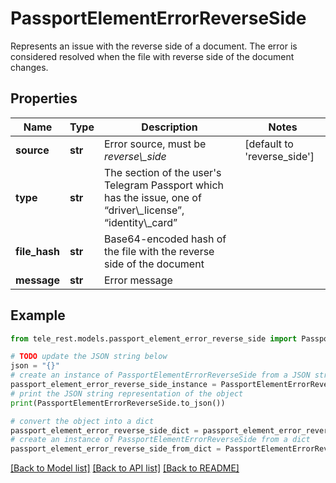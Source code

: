 # PassportElementErrorReverseSide

Represents an issue with the reverse side of a document. The error is considered resolved when the file with reverse side of the document changes.

## Properties

Name | Type | Description | Notes
------------ | ------------- | ------------- | -------------
**source** | **str** | Error source, must be *reverse\\_side* | [default to 'reverse_side']
**type** | **str** | The section of the user&#39;s Telegram Passport which has the issue, one of “driver\\_license”, “identity\\_card” | 
**file_hash** | **str** | Base64-encoded hash of the file with the reverse side of the document | 
**message** | **str** | Error message | 

## Example

```python
from tele_rest.models.passport_element_error_reverse_side import PassportElementErrorReverseSide

# TODO update the JSON string below
json = "{}"
# create an instance of PassportElementErrorReverseSide from a JSON string
passport_element_error_reverse_side_instance = PassportElementErrorReverseSide.from_json(json)
# print the JSON string representation of the object
print(PassportElementErrorReverseSide.to_json())

# convert the object into a dict
passport_element_error_reverse_side_dict = passport_element_error_reverse_side_instance.to_dict()
# create an instance of PassportElementErrorReverseSide from a dict
passport_element_error_reverse_side_from_dict = PassportElementErrorReverseSide.from_dict(passport_element_error_reverse_side_dict)
```
[[Back to Model list]](../README.md#documentation-for-models) [[Back to API list]](../README.md#documentation-for-api-endpoints) [[Back to README]](../README.md)


